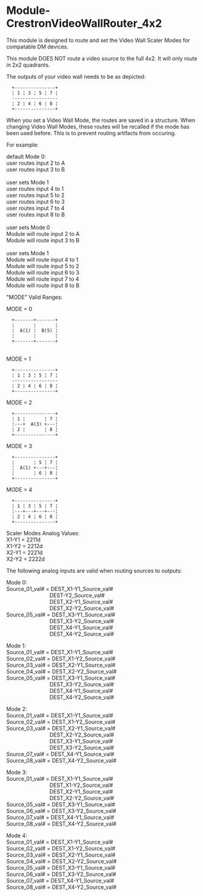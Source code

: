 # Module-CrestronVideoWallRouter_4x2
This module is designed to route and set the Video Wall Scaler Modes for compatable DM devices.

This module DOES NOT route a video source to the full 4x2. It will only route in 2x2 quadrants.

The outputs of your video wall needs to be as depicted:

      +---------------+
      ¦ 1 ¦ 3 ¦ 5 ¦ 7 ¦
      -----------------
      ¦ 2 ¦ 4 ¦ 6 ¦ 8 ¦
      +---------------+

When you set a Video Wall Mode, the routes are saved in a structure. When changing Video Wall Modes, these routes will be recalled if the mode has been used before. This is to prevent routing artifacts from occuring.


For example:

default Mode 0:<br>
user routes input 2 to A<br>
user routes input 3 to B<br>
<br>
user sets Mode 1<br>
user routes input 4 to 1<br>
user routes input 5 to 2<br>
user routes input 6 to 3<br>
user routes input 7 to 4<br>
user routes input 8 to B<br>
<br>
user sets Mode 0<br>
Module will route input 2 to A<br>
Module will route input 3 to B<br>
<br>
user sets Mode 1<br>
Module will route input 4 to 1<br>
Module will route input 5 to 2<br>
Module will route input 6 to 3<br>
Module will route input 7 to 4<br>
Module will route input 8 to B<br>

"MODE" Valid Ranges:<br>

MODE = 0

      +-------+-------+
      ¦       ¦       ¦
      ¦  A(1) ¦  B(5) ¦
      ¦       ¦       ¦
      +-------+-------+
<br>
MODE = 1
      
      +---------------+
      ¦ 1 ¦ 3 ¦ 5 ¦ 7 ¦
      -----------------
      ¦ 2 ¦ 4 ¦ 6 ¦ 8 ¦
      +---------------+

MODE = 2

      +---------------+
      ¦ 1 ¦       ¦ 7 ¦
      ¦---+  A(3) +---¦
      ¦ 2 ¦       ¦ 8 ¦
      +---------------+

MODE = 3

      +---------------+
      ¦       ¦ 5 ¦ 7 ¦
      ¦  A(1) +---+---¦
      ¦       ¦ 6 ¦ 8 ¦
      +---------------+

MODE = 4

      +---------------+
      ¦ 1 ¦ 3 ¦ 5 ¦ 7 ¦
      ¦---+---+---+---¦
      ¦ 2 ¦ 4 ¦ 6 ¦ 8 ¦
      +---------------+

Scaler Modes Analog Values:<br>
X1-Y1 = 2211d<br>
X1-Y2 = 2212d<br>
X2-Y1 = 2221d<br>
X2-Y2 = 2222d<br>

The following analog inputs are valid when routing sources to outputs:<br>

Mode 0:<br>
Source_01_val# = DEST_X1-Y1_Source_val#<br>
&nbsp;&nbsp;&nbsp;&nbsp;&nbsp;&nbsp;&nbsp;&nbsp;&nbsp;&nbsp;&nbsp;&nbsp;&nbsp;&nbsp;&nbsp;&nbsp;&nbsp;&nbsp;&nbsp;&nbsp;&nbsp;&nbsp;&nbsp;&nbsp;&nbsp;&nbsp;&nbsp;&nbsp;&nbsp;DEST-Y2_Source_val#<br>
&nbsp;&nbsp;&nbsp;&nbsp;&nbsp;&nbsp;&nbsp;&nbsp;&nbsp;&nbsp;&nbsp;&nbsp;&nbsp;&nbsp;&nbsp;&nbsp;&nbsp;&nbsp;&nbsp;&nbsp;&nbsp;&nbsp;&nbsp;&nbsp;&nbsp;&nbsp;&nbsp;&nbsp;&nbsp;DEST_X2-Y1_Source_val#<br>
&nbsp;&nbsp;&nbsp;&nbsp;&nbsp;&nbsp;&nbsp;&nbsp;&nbsp;&nbsp;&nbsp;&nbsp;&nbsp;&nbsp;&nbsp;&nbsp;&nbsp;&nbsp;&nbsp;&nbsp;&nbsp;&nbsp;&nbsp;&nbsp;&nbsp;&nbsp;&nbsp;&nbsp;&nbsp;DEST_X2-Y2_Source_val#<br>
Source_05_val# = DEST_X3-Y1_Source_val#<br>
&nbsp;&nbsp;&nbsp;&nbsp;&nbsp;&nbsp;&nbsp;&nbsp;&nbsp;&nbsp;&nbsp;&nbsp;&nbsp;&nbsp;&nbsp;&nbsp;&nbsp;&nbsp;&nbsp;&nbsp;&nbsp;&nbsp;&nbsp;&nbsp;&nbsp;&nbsp;&nbsp;&nbsp;&nbsp;DEST_X3-Y2_Source_val#<br>
&nbsp;&nbsp;&nbsp;&nbsp;&nbsp;&nbsp;&nbsp;&nbsp;&nbsp;&nbsp;&nbsp;&nbsp;&nbsp;&nbsp;&nbsp;&nbsp;&nbsp;&nbsp;&nbsp;&nbsp;&nbsp;&nbsp;&nbsp;&nbsp;&nbsp;&nbsp;&nbsp;&nbsp;&nbsp;DEST_X4-Y1_Source_val#<br>
&nbsp;&nbsp;&nbsp;&nbsp;&nbsp;&nbsp;&nbsp;&nbsp;&nbsp;&nbsp;&nbsp;&nbsp;&nbsp;&nbsp;&nbsp;&nbsp;&nbsp;&nbsp;&nbsp;&nbsp;&nbsp;&nbsp;&nbsp;&nbsp;&nbsp;&nbsp;&nbsp;&nbsp;&nbsp;DEST_X4-Y2_Source_val#<br>

Mode 1:<br>
Source_01_val# = DEST_X1-Y1_Source_val#<br>
Source_02_val# = DEST_X1-Y2_Source_val#<br>
Source_03_val# = DEST_X2-Y1_Source_val#<br>
Source_04_val# = DEST_X2-Y2_Source_val#<br>
Source_05_val# = DEST_X3-Y1_Source_val#<br>
&nbsp;&nbsp;&nbsp;&nbsp;&nbsp;&nbsp;&nbsp;&nbsp;&nbsp;&nbsp;&nbsp;&nbsp;&nbsp;&nbsp;&nbsp;&nbsp;&nbsp;&nbsp;&nbsp;&nbsp;&nbsp;&nbsp;&nbsp;&nbsp;&nbsp;&nbsp;&nbsp;&nbsp;&nbsp;DEST_X3-Y2_Source_val#<br>
&nbsp;&nbsp;&nbsp;&nbsp;&nbsp;&nbsp;&nbsp;&nbsp;&nbsp;&nbsp;&nbsp;&nbsp;&nbsp;&nbsp;&nbsp;&nbsp;&nbsp;&nbsp;&nbsp;&nbsp;&nbsp;&nbsp;&nbsp;&nbsp;&nbsp;&nbsp;&nbsp;&nbsp;&nbsp;DEST_X4-Y1_Source_val#<br>
&nbsp;&nbsp;&nbsp;&nbsp;&nbsp;&nbsp;&nbsp;&nbsp;&nbsp;&nbsp;&nbsp;&nbsp;&nbsp;&nbsp;&nbsp;&nbsp;&nbsp;&nbsp;&nbsp;&nbsp;&nbsp;&nbsp;&nbsp;&nbsp;&nbsp;&nbsp;&nbsp;&nbsp;&nbsp;DEST_X4-Y2_Source_val#<br>

Mode 2:<br>
Source_01_val# = DEST_X1-Y1_Source_val#<br>
Source_02_val# = DEST_X1-Y2_Source_val#<br>
Source_03_val# = DEST_X2-Y1_Source_val#<br>
&nbsp;&nbsp;&nbsp;&nbsp;&nbsp;&nbsp;&nbsp;&nbsp;&nbsp;&nbsp;&nbsp;&nbsp;&nbsp;&nbsp;&nbsp;&nbsp;&nbsp;&nbsp;&nbsp;&nbsp;&nbsp;&nbsp;&nbsp;&nbsp;&nbsp;&nbsp;&nbsp;&nbsp;&nbsp;DEST_X2-Y2_Source_val#<br>
&nbsp;&nbsp;&nbsp;&nbsp;&nbsp;&nbsp;&nbsp;&nbsp;&nbsp;&nbsp;&nbsp;&nbsp;&nbsp;&nbsp;&nbsp;&nbsp;&nbsp;&nbsp;&nbsp;&nbsp;&nbsp;&nbsp;&nbsp;&nbsp;&nbsp;&nbsp;&nbsp;&nbsp;&nbsp;DEST_X3-Y1_Source_val#<br>
&nbsp;&nbsp;&nbsp;&nbsp;&nbsp;&nbsp;&nbsp;&nbsp;&nbsp;&nbsp;&nbsp;&nbsp;&nbsp;&nbsp;&nbsp;&nbsp;&nbsp;&nbsp;&nbsp;&nbsp;&nbsp;&nbsp;&nbsp;&nbsp;&nbsp;&nbsp;&nbsp;&nbsp;&nbsp;DEST_X3-Y2_Source_val#<br>
Source_07_val# = DEST_X4-Y1_Source_val#<br>
Source_08_val# = DEST_X4-Y2_Source_val#<br>

Mode 3:<br>
Source_01_val# = DEST_X1-Y1_Source_val#<br>
&nbsp;&nbsp;&nbsp;&nbsp;&nbsp;&nbsp;&nbsp;&nbsp;&nbsp;&nbsp;&nbsp;&nbsp;&nbsp;&nbsp;&nbsp;&nbsp;&nbsp;&nbsp;&nbsp;&nbsp;&nbsp;&nbsp;&nbsp;&nbsp;&nbsp;&nbsp;&nbsp;&nbsp;&nbsp;DEST_X1-Y2_Source_val#<br>
&nbsp;&nbsp;&nbsp;&nbsp;&nbsp;&nbsp;&nbsp;&nbsp;&nbsp;&nbsp;&nbsp;&nbsp;&nbsp;&nbsp;&nbsp;&nbsp;&nbsp;&nbsp;&nbsp;&nbsp;&nbsp;&nbsp;&nbsp;&nbsp;&nbsp;&nbsp;&nbsp;&nbsp;&nbsp;DEST_X2-Y1_Source_val#<br>
&nbsp;&nbsp;&nbsp;&nbsp;&nbsp;&nbsp;&nbsp;&nbsp;&nbsp;&nbsp;&nbsp;&nbsp;&nbsp;&nbsp;&nbsp;&nbsp;&nbsp;&nbsp;&nbsp;&nbsp;&nbsp;&nbsp;&nbsp;&nbsp;&nbsp;&nbsp;&nbsp;&nbsp;&nbsp;DEST_X2-Y2_Source_val#<br>
Source_05_val# = DEST_X3-Y1_Source_val#<br>
Source_06_val# = DEST_X3-Y2_Source_val#<br>
Source_07_val# = DEST_X4-Y1_Source_val#<br>
Source_08_val# = DEST_X4-Y2_Source_val#<br>

Mode 4:<br>
Source_01_val# = DEST_X1-Y1_Source_val#<br>
Source_02_val# = DEST_X1-Y2_Source_val#<br>
Source_03_val# = DEST_X2-Y1_Source_val#<br>
Source_04_val# = DEST_X2-Y2_Source_val#<br>
Source_05_val# = DEST_X3-Y1_Source_val#<br>
Source_06_val# = DEST_X3-Y2_Source_val#<br>
Source_07_val# = DEST_X4-Y1_Source_val#<br>
Source_08_val# = DEST_X4-Y2_Source_val#<br>

